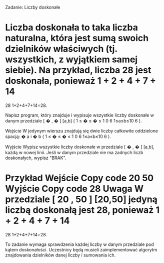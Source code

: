 Zadanie: Liczby doskonałe

Liczba doskonała to taka liczba naturalna, która jest sumą swoich dzielników właściwych (tj. wszystkich, z wyjątkiem samej siebie). Na przykład, liczba 28 jest doskonała, ponieważ 
1
+
2
+
4
+
7
+
14
=
28
1+2+4+7+14=28.

Napisz program, który znajduje i wypisuje wszystkie liczby doskonałe w danym przedziale 
[
�
,
�
]
[a,b] (
1
≤
�
≤
�
≤
1
0
6
1≤a≤b≤10 
6
 ).

Wejście
W jedynym wierszu znajdują się dwie liczby całkowite oddzielone spacją: 
�
a i 
�
b (
1
≤
�
≤
�
≤
1
0
6
1≤a≤b≤10 
6
 ).

Wyjście
Wypisz wszystkie liczby doskonałe w przedziale 
[
�
,
�
]
[a,b], każdą w nowej linii. Jeśli w danym przedziale nie ma żadnych liczb doskonałych, wypisz "BRAK".

Przykład
Wejście
Copy code
20 50
Wyjście
Copy code
28
Uwaga
W przedziale 
[
20
,
50
]
[20,50] jedyną liczbą doskonałą jest 28, ponieważ 
1
+
2
+
4
+
7
+
14
=
28
1+2+4+7+14=28.

To zadanie wymaga sprawdzenia każdej liczby w danym przedziale pod kątem doskonałości. Uczestnicy będą musieli zaimplementować algorytm znajdowania dzielników danej liczby i sumowania ich.